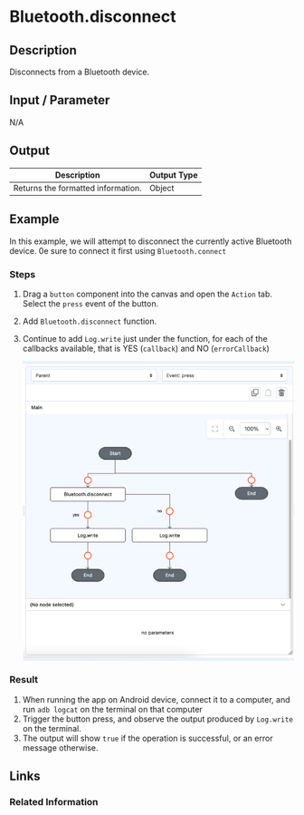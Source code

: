 # Bluetooth.disconnect

## Description

Disconnects from a Bluetooth device.

## Input / Parameter

N/A

## Output

| Description                        | Output Type |
|------------------------------------|-------------|
| Returns the formatted information. | Object      |

## Example

In this example, we will attempt to disconnect the currently active Bluetooth device.
0e sure to connect it first using `Bluetooth.connect`

### Steps

1. Drag a `button` component into the canvas and open the `Action` tab. Select the `press` event of the button.
2. Add `Bluetooth.disconnect` function.
3. Continue to add `Log.write` just under the function, for each of the callbacks available, that is YES (`callback`) and NO (`errorCallback`)

    <div style="display:flex; align-items:center; justify-content:center; background-color: #E7F1FF;">
        <img src="./disconnect-step-1.png"
        style="width: 100%; padding: 5px;"/>
    </div>

### Result

1. When running the app on Android device, connect it to a computer, and run `adb logcat` on the terminal on that computer
2. Trigger the button press, and observe the output produced by `Log.write` on the terminal.
3. The output will show `true` if the operation is successful, or an error message otherwise.


## Links

### Related Information
